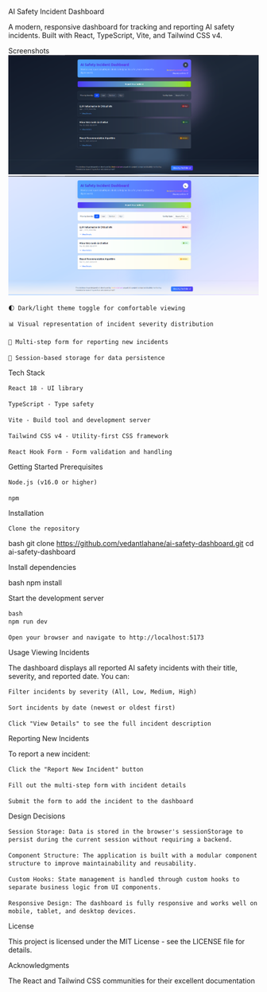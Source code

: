 AI Safety Incident Dashboard

A modern, responsive dashboard for tracking and reporting AI safety incidents. Built with React, TypeScript, Vite, and Tailwind CSS v4.

Screenshots
 ![Dashboard Screenshot](./public/Screenshot%20From%202025-04-27%2019-54-31.png)
 ![Dashboard Screenshot](./public/Screenshot%20From%202025-04-27%2019-54-39.png)

    🌓 Dark/light theme toggle for comfortable viewing

    📊 Visual representation of incident severity distribution

    📝 Multi-step form for reporting new incidents

    💾 Session-based storage for data persistence





Tech Stack

    React 18 - UI library

    TypeScript - Type safety

    Vite - Build tool and development server

    Tailwind CSS v4 - Utility-first CSS framework

    React Hook Form - Form validation and handling

Getting Started
Prerequisites

    Node.js (v16.0 or higher)

    npm 

Installation

    Clone the repository

bash
git clone https://github.com/vedantlahane/ai-safety-dashboard.git
cd ai-safety-dashboard

Install dependencies

bash
npm install

Start the development server

    bash
    npm run dev

    Open your browser and navigate to http://localhost:5173


Usage
Viewing Incidents

The dashboard displays all reported AI safety incidents with their title, severity, and reported date. You can:

    Filter incidents by severity (All, Low, Medium, High)

    Sort incidents by date (newest or oldest first)

    Click "View Details" to see the full incident description

Reporting New Incidents

To report a new incident:

    Click the "Report New Incident" button

    Fill out the multi-step form with incident details

    Submit the form to add the incident to the dashboard



Design Decisions

    Session Storage: Data is stored in the browser's sessionStorage to persist during the current session without requiring a backend.

    Component Structure: The application is built with a modular component structure to improve maintainability and reusability.

    Custom Hooks: State management is handled through custom hooks to separate business logic from UI components.

    Responsive Design: The dashboard is fully responsive and works well on mobile, tablet, and desktop devices.

License

This project is licensed under the MIT License - see the LICENSE file for details.

Acknowledgments

The React and Tailwind CSS communities for their excellent documentation
